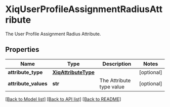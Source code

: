# XiqUserProfileAssignmentRadiusAttribute

The User Profile Assignment Radius Attribute.
## Properties
Name | Type | Description | Notes
------------ | ------------- | ------------- | -------------
**attribute_type** | [**XiqAttributeType**](XiqAttributeType.md) |  | [optional] 
**attribute_values** | **str** | The Attribute type value | [optional] 

[[Back to Model list]](../README.md#documentation-for-models) [[Back to API list]](../README.md#documentation-for-api-endpoints) [[Back to README]](../README.md)


